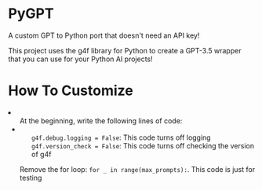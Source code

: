 # PyGPT
A custom GPT to Python port that doesn't need an API key!

This project uses the g4f library for Python to create a GPT-3.5 wrapper that you can use for your Python AI projects!

<h1>How To Customize</h1>
<li>
  <ul>At the beginning, write the following lines of code: 
    <li>
      <ul><code>g4f.debug.logging = False</code>: This code turns off logging</ul>
      <ul><code>g4f.version_check = False</code>: This code turns off checking the version of g4f</ul>
    </li>
  </ul>
  <ul>Remove the for loop: <code>for _ in range(max_prompts):</code>. This code is just for testing</ul>
</li>

